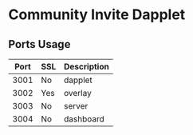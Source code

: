 # Community Invite Dapplet
## Ports Usage
| Port | SSL | Description |
|------|-----|-------------|
| 3001 | No  | dapplet     |
| 3002 | Yes | overlay     |
| 3003 | No  | server      |
| 3004 | No  | dashboard   |